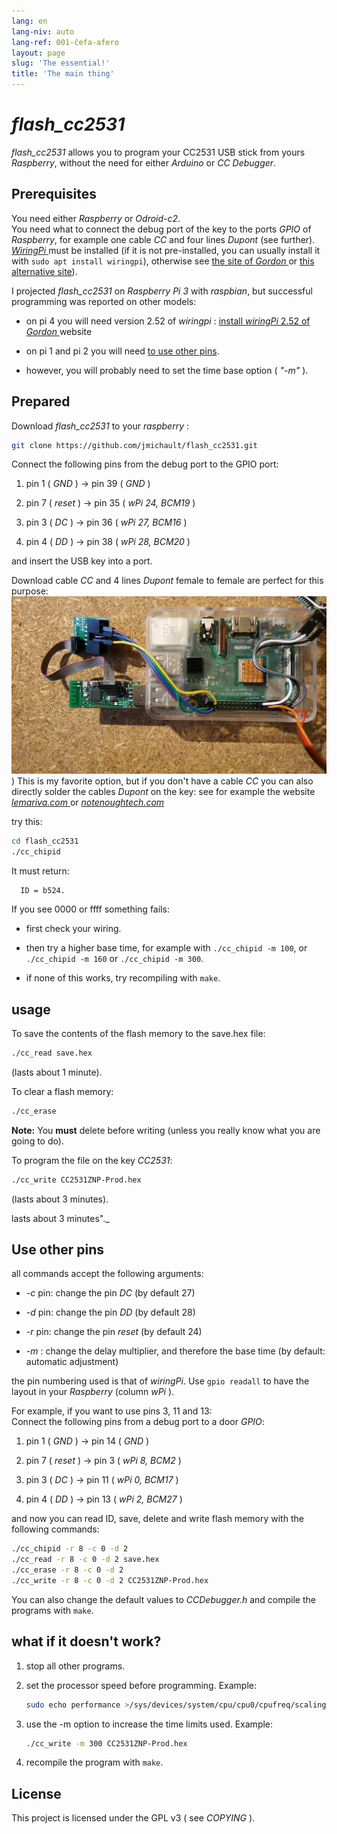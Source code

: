 ```yaml
---
lang: en
lang-niv: auto
lang-ref: 001-ĉefa-afero
layout: page
slug: 'The essential!'
title: 'The main thing'
---
```


# _flash\_cc2531_
 _flash\_cc2531_ allows you to program your CC2531 USB stick from yours _Raspberry_, without the need for either _Arduino_ or _CC Debugger_.

## Prerequisites
You need either _Raspberry_ or _Odroid-c2_.  
You need what to connect the debug port of the key to the ports _GPIO_ of _Raspberry_, for example one cable _CC_ and four lines _Dupont_ (see further).   
[ _WiringPi_ ](http://wiringpi.com/) must be installed (if it is not pre-installed, you can usually install it with `sudo apt install wiringpi`), otherwise see [the site of _Gordon_ ](http://wiringpi.com/) or [this alternative site](https://github.com/WiringPi/WiringPi)).  

I projected _flash\_cc2531_ on _Raspberry Pi 3_ with _raspbian_, but successful programming was reported on other models:  
 * on pi 4 you will need version 2.52 of _wiringpi_ :  [install _wiringPi_ 2.52 of _Gordon_ ](http://wiringpi.com/wiringpi-updated-to-2-52-for-the-raspberry-pi-4b/)website



 * on pi 1 and pi 2 you will need [to use other pins](#uzi_aliajn_pinglojn).


 * however, you will probably need to set the time base option ( _"-m"_ ).



## Prepared

Download _flash\_cc2531_ to your _raspberry_ :
```bash
git clone https://github.com/jmichault/flash_cc2531.git
```

Connect the following pins from the debug port to the GPIO port:

 1. pin 1 ( _GND_ ) -> pin 39 ( _GND_ )


 2. pin 7 ( _reset_ ) -> pin 35 ( _wPi 24, BCM19_ )


 3. pin 3 ( _DC_ ) -> pin 36 ( _wPi 27, BCM16_ )


 4. pin 4 ( _DD_ ) -> pin 38 ( _wPi 28, BCM20_ )



and insert the USB key into a port.

Download cable _CC_ and 4 lines _Dupont_ female to female are perfect for this purpose:
![photo of the key and the _raspberry_ ](https://github.com/jmichault/files/raw/master/Raspberry-CC2531.jpg))
This is my favorite option, but if you don't have a cable _CC_ you can also directly solder the cables _Dupont_ on the key: see for example the website [ _lemariva.com_ ](https://lemariva.com/blog/2019/08/zigbee-flashing-cc2531-using-raspberry-pi-without-cc-debugger) or [ _notenoughtech.com_ ](https://notenoughtech.com/home-automation/flashing-cc2531-without-cc-debugger/)


try this:
```bash
cd flash_cc2531
./cc_chipid
```
It must return:
```
  ID = b524.
```
If you see 0000 or ffff something fails:  
 * first check your wiring.


 * then try a higher base time, for example with `./cc_chipid -m 100`, or `./cc_chipid -m 160` or `./cc_chipid -m 300`.


 * if none of this works, try recompiling with `make`.




## usage
To save the contents of the flash memory to the save.hex file:
```bash
./cc_read save.hex
```
(lasts about 1 minute).

To clear a flash memory:
```bash
./cc_erase
```
**Note:** You **must** delete before writing (unless you really know what you are going to do).

To program the file on the key _CC2531_:
```bash
./cc_write CC2531ZNP-Prod.hex
```
(lasts about 3 minutes).

<a id="uzi_aliajn_pinglojn"></a>
lasts about 3 minutes"._
## Use other pins

all commands accept the following arguments:

 * _-c_ pin: change the pin _DC_ (by default 27)


 * _-d_ pin: change the pin _DD_ (by default 28)


 * _-r_ pin: change the pin _reset_ (by default 24)


 * _-m_ : change the delay multiplier, and therefore the base time (by default: automatic adjustment)



the pin numbering used is that of _wiringPi_. Use `gpio readall` to have the layout in your _Raspberry_ (column _wPi_ ).

For example, if you want to use pins 3, 11 and 13:  
Connect the following pins from a debug port to a door _GPIO_:

 1. pin 1 ( _GND_ ) -> pin 14 ( _GND_ )


 2. pin 7 ( _reset_ ) -> pin 3 ( _wPi 8, BCM2_ )


 3. pin 3 ( _DC_ ) -> pin 11 ( _wPi 0, BCM17_ )


 4. pin 4 ( _DD_ ) -> pin 13 ( _wPi 2, BCM27_ )



and now you can read ID, save, delete and write flash memory with the following commands:
```bash
./cc_chipid -r 8 -c 0 -d 2
./cc_read -r 8 -c 0 -d 2 save.hex
./cc_erase -r 8 -c 0 -d 2
./cc_write -r 8 -c 0 -d 2 CC2531ZNP-Prod.hex
```

You can also change the default values ​​to _CCDebugger.h_ and compile the programs with `make`.

## what if it doesn't work?

1. stop all other programs.


2. set the processor speed before programming. Example:


   ```bash
   sudo echo performance >/sys/devices/system/cpu/cpu0/cpufreq/scaling_governor
   ```
3. use the -m option to increase the time limits used. Example:


   ```bash
   ./cc_write -m 300 CC2531ZNP-Prod.hex
   ```
4. recompile the program with `make`.



## License

This project is licensed under the GPL v3 ( see _COPYING_ ).
